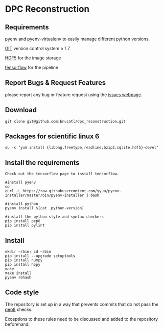 # DPC Reconstruction

## Requirements

[pyenv](https://github.com/yyuu/pyenv) and [pyenv-virtualenv](https://github.com/yyuu/pyenv-virtualenv) to easily manage different python versions.

[GIT](http://git-scm.com/ "GIT homepage") version control system ≥ 1.7

[HDF5](http://www.hdfgroup.org/HDF5/) for the image storage

[tensorflow](https://www.tensorflow.org/) for the pipeline

## Report Bugs & Request Features

please report any bug or feature request using the [issues webpage]().

## Download

    git clone git@github.com:Enucatl/dpc_reconstruction.git

## Packages for scientific linux 6

    su -c 'yum install {libpng,freetype,readline,bzip2,sqlite,hdf5}-devel'

## Install the requirements

    Check out the tensorflow page to install tensorflow.

    #install pyenv
    cd
    curl -L https://raw.githubusercontent.com/yyuu/pyenv-installer/master/bin/pyenv-installer | bash

    #install python
    pyenv install $(cat .python-version)

    #install the python style and syntax checkers
    pip install pep8
    pip install pylint


## Install

    mkdir ~/bin; cd ~/bin
    pip install --upgrade setuptools
    pip install numpy
    pip install h5py
    make
    make install
    pyenv rehash

## Code style

The repository is set up in a way that prevents commits
that do not pass the [pep8](https://pypi.python.org/pypi/pep8) checks.

Exceptions to these rules need to be discussed and added to the repository
beforehand.
